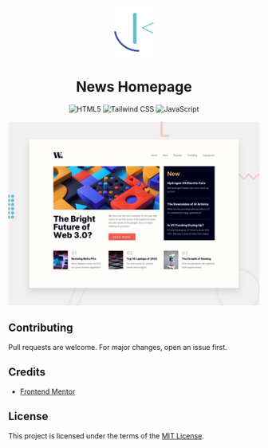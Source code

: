 <div align="center">
    <img src="assets/images/fm-logo.svg" alt="Frontend Mentor logo" width="80">
    <h1>News Homepage</h1>
    <img src="https://img.shields.io/badge/HTML5-E34F26?logo=html5&logoColor=white" alt="HTML5">
    <img src="https://img.shields.io/badge/Tailwind_CSS-06B6D4?logo=tailwindcss&logoColor=white" alt="Tailwind CSS">
    <img src="https://img.shields.io/badge/JavaScript-F7DF1E?logo=javascript&logoColor=black" alt="JavaScript">
</div>
<br>
<div align="center">
    <img src="assets/images/preview.jpg" alt="Design preview">
</div>

## Contributing

Pull requests are welcome. For major changes, open an issue first.

## Credits

- [Frontend Mentor](https://www.frontendmentor.io/)

## License

This project is licensed under the terms of the [MIT License](LICENSE).
